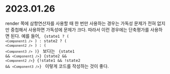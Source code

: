 # 2023.01.26

render 쪽에 삼항연산자를 사용할 때
한 번만 사용하는 경우는 가독성 문제가 전혀 없지만 중첩해서 사용하면 가독성에 문제가 크다.
따라서 이런 경우에는 단축평가를 사용하면 된다.
예를 들어,
<code>
{state1 ? (
`<Component1 />`
) : state2 ? (
`<Component2 />`
) : (
`<Component3 />`
)}
</code>
보다는
<code>
{state1 && `<Component1 />`}
{state2 && `<Component2 />`}
{!state1 && !state2 && `<Component3 />`}
</code>
이렇게 코드를 작성하는 것이 좋다.
